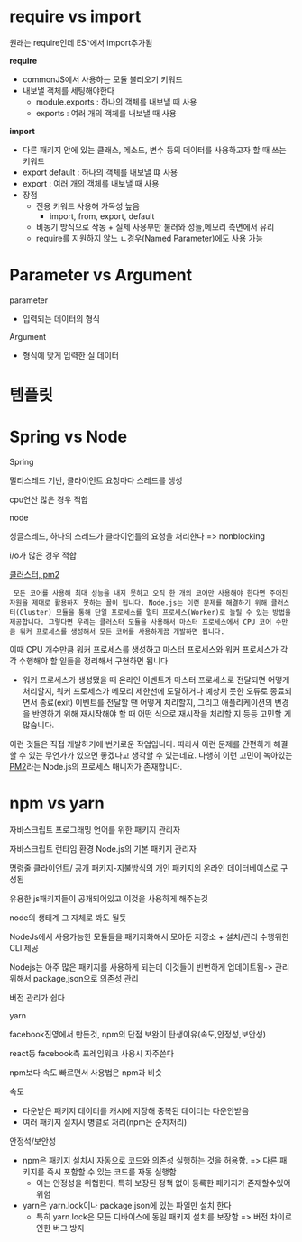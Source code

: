# require vs import

원래는 require인데 ES^에서 import추가됨

**require**

- commonJS에서 사용하는 모듈 불러오기 키워드
- 내보낼 객체를 세팅해야한다
  - module.exports : 하나의 객체를 내보낼 때 사용
  - exports : 여러 개의  객체를 내보낼 때 사용



**import**

- 다른 패키지 안에 있는 클래스, 메소드, 변수 등의 데이터를 사용하고자 할 때 쓰는 키워드
- export default : 하나의 객체를 내보낼 떄 사용
- export : 여러 개의 객체를 내보낼 때 사용
- 장점
  - 전용 키워드 사용해 가독성 높음
    - import, from, export, default
  - 비동기 방식으로 작동 + 실제 사용부만 불러와 성늘,메모리 측면에서 유리
  - require를 지원하지 않느 ㄴ경우(Named Parameter)에도 사용 가능





# Parameter vs Argument

parameter

- 입력되는 데이터의 형식

Argument

- 형식에 맞게 입력한 실 데이터



# 템플릿





# Spring vs Node

Spring

멀티스레드 기반, 클라이언트 요청마다 스레드를 생성 

cpu연산 많은 경우 적합



node

싱글스레드, 하나의 스레드가 클라이언틀의 요청을 처리한다 => nonblocking

i/o가 많은 경우 적합

[클러스터, pm2](https://engineering.linecorp.com/ko/blog/pm2-nodejs/)

```
 모든 코어를 사용해 최대 성능을 내지 못하고 오직 한 개의 코어만 사용해야 한다면 주어진 자원을 제대로 활용하지 못하는 꼴이 됩니다. Node.js는 이런 문제를 해결하기 위해 클러스터(Cluster) 모듈을 통해 단일 프로세스를 멀티 프로세스(Worker)로 늘릴 수 있는 방법을 제공합니다. 그렇다면 우리는 클러스터 모듈을 사용해서 마스터 프로세스에서 CPU 코어 수만큼 워커 프로세스를 생성해서 모든 코어를 사용하게끔 개발하면 됩니다.
```

 이때 CPU 개수만큼 워커 프로세스를 생성하고 마스터 프로세스와 워커 프로세스가 각각 수행해야 할 일들을 정리해서 구현하면 됩니다

- 워커 프로세스가 생성됐을 때 온라인 이벤트가 마스터 프로세스로 전달되면 어떻게 처리할지, 워커 프로세스가 메모리 제한선에 도달하거나 예상치 못한 오류로 종료되면서 종료(exit) 이벤트를 전달할 땐 어떻게 처리할지, 그리고 애플리케이션의 변경을 반영하기 위해 재시작해야 할 때 어떤 식으로 재시작을 처리할 지 등등 고민할 게 많습니다. 

이런 것들은 직접 개발하기에 번거로운 작업입니다. 따라서 이런 문제를 간편하게 해결할 수 있는 무언가가 있으면 좋겠다고 생각할 수 있는데요. 다행히 이런 고민이 녹아있는 [PM2](https://pm2.io/)라는 Node.js의 프로세스 매니저가 존재합니다.



# npm vs yarn

자바스크립트 프로그래밍 언어를 위한 패키지 관리자

자바스크립트 런타임 환경 Node.js의 기본 패키지 관리자

명령줄 클라이언트/ 공개 패키지-지불방식의 개인 패키지의 온라인 데이터베이스로 구성됨

유용한 js패키지들이 공개되어있고 이것을 사용하게 해주는것

node의 생태계 그 자체로 봐도 될듯

NodeJs에서 사용가능한 모듈들을 패키지화해서 모아둔 저장소 + 설치/관리 수행위한 CLI 제공

Nodejs는 아주 많은 패키지를 사용하게 되는데 이것들이 빈번하게 업데이트됨-> 관리 위해서 package,json으로 의존성 관리

버전 관리가 쉽다



yarn

facebook진영에서 만든것, npm의 단점 보완이 탄생이유(속도,안정성,보안성)

react등 facebook측 프레임워크 사용시 자주쓴다

npm보다 속도 빠르면서 사용법은 npm과 비슷

속도

- 다운받은 패키지 데이터를 캐시에 저장해 중복된 데이터는 다운안받음
- 여러 패키지 설치시 병렬로 처리(npm은 순차처리)

안정석/보안성

- npm은 패키지 설치시 자동으로 코드와 의존성 실행하는 것을 허용함. => 다른 패키지를 즉시 포함할 수 있는 코드를 자동 실행함
  - 이는 안정성을 위협한다, 특히 보장된 정책 없이 등록한 패키지가 존재할수있어 위험
- yarn은 yarn.lock이나 package.json에 있는 파일만 설치 한다
  - 특히 yarn.lock은 모든 디바이스에 동일 패키지 설치를 보장함 => 버전 차이로 인한 버그 방지
